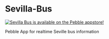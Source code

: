 # Sevilla-Bus
[![Sevilla Bus is available on the Pebble appstore!](http://pblweb.com/badge/53131440bb31cfb4250001ac/orange/medium/)](https://apps.getpebble.com/applications/53131440bb31cfb4250001ac)


Pebble App for realtime Seville bus information
